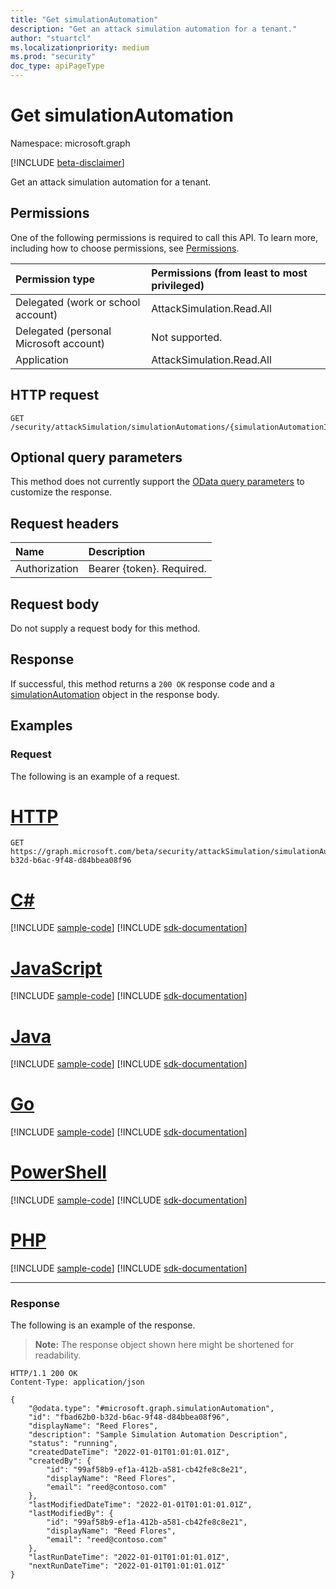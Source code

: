 ```yaml
---
title: "Get simulationAutomation"
description: "Get an attack simulation automation for a tenant."
author: "stuartcl"
ms.localizationpriority: medium
ms.prod: "security"
doc_type: apiPageType
---
```


# Get simulationAutomation
Namespace: microsoft.graph

[!INCLUDE [beta-disclaimer](../../includes/beta-disclaimer.md)]

Get an attack simulation automation for a tenant.

## Permissions
One of the following permissions is required to call this API. To learn more, including how to choose permissions, see [Permissions](/graph/permissions-reference).

| Permission type                        | Permissions (from least to most privileged) |
|:---------------------------------------|:--------------------------------------------|
| Delegated (work or school account)     | AttackSimulation.Read.All                   |
| Delegated (personal Microsoft account) | Not supported.                              |
| Application                            | AttackSimulation.Read.All                   |

## HTTP request

<!-- {
  "blockType": "ignored"
}
-->
``` http
GET /security/attackSimulation/simulationAutomations/{simulationAutomationId}
```

## Optional query parameters

This method does not currently support the [OData query parameters](/graph/query-parameters) to customize the response.

## Request headers
|Name|Description|
|:---|:---|
|Authorization|Bearer {token}. Required.|

## Request body
Do not supply a request body for this method.

## Response

If successful, this method returns a `200 OK` response code and a [simulationAutomation](../resources/simulationautomation.md) object in the response body.

## Examples

### Request

The following is an example of a request.

# [HTTP](#tab/http)
<!-- {
  "blockType": "request",
  "name": "get_simulationautomation"
}
-->
``` http
GET https://graph.microsoft.com/beta/security/attackSimulation/simulationAutomations/fbad62b0-b32d-b6ac-9f48-d84bbea08f96
```

# [C#](#tab/csharp)
[!INCLUDE [sample-code](../includes/snippets/csharp/get-simulationautomation-csharp-snippets.md)]
[!INCLUDE [sdk-documentation](../includes/snippets/snippets-sdk-documentation-link.md)]

# [JavaScript](#tab/javascript)
[!INCLUDE [sample-code](../includes/snippets/javascript/get-simulationautomation-javascript-snippets.md)]
[!INCLUDE [sdk-documentation](../includes/snippets/snippets-sdk-documentation-link.md)]

# [Java](#tab/java)
[!INCLUDE [sample-code](../includes/snippets/java/get-simulationautomation-java-snippets.md)]
[!INCLUDE [sdk-documentation](../includes/snippets/snippets-sdk-documentation-link.md)]

# [Go](#tab/go)
[!INCLUDE [sample-code](../includes/snippets/go/get-simulationautomation-go-snippets.md)]
[!INCLUDE [sdk-documentation](../includes/snippets/snippets-sdk-documentation-link.md)]

# [PowerShell](#tab/powershell)
[!INCLUDE [sample-code](../includes/snippets/powershell/get-simulationautomation-powershell-snippets.md)]
[!INCLUDE [sdk-documentation](../includes/snippets/snippets-sdk-documentation-link.md)]

# [PHP](#tab/php)
[!INCLUDE [sample-code](../includes/snippets/php/get-simulationautomation-php-snippets.md)]
[!INCLUDE [sdk-documentation](../includes/snippets/snippets-sdk-documentation-link.md)]

---

### Response

The following is an example of the response.

>**Note:** The response object shown here might be shortened for readability.
<!-- {
  "blockType": "response",
  "truncated": true,
  "@odata.type": "microsoft.graph.simulationAutomation"
}
-->
``` http
HTTP/1.1 200 OK
Content-Type: application/json

{
    "@odata.type": "#microsoft.graph.simulationAutomation",
    "id": "fbad62b0-b32d-b6ac-9f48-d84bbea08f96",
    "displayName": "Reed Flores",
    "description": "Sample Simulation Automation Description",
    "status": "running",
    "createdDateTime": "2022-01-01T01:01:01.01Z",
    "createdBy": {
        "id": "99af58b9-ef1a-412b-a581-cb42fe8c8e21",
        "displayName": "Reed Flores",
        "email": "reed@contoso.com"
    },
    "lastModifiedDateTime": "2022-01-01T01:01:01.01Z",
    "lastModifiedBy": {
        "id": "99af58b9-ef1a-412b-a581-cb42fe8c8e21",
        "displayName": "Reed Flores",
        "email": "reed@contoso.com"
    },
    "lastRunDateTime": "2022-01-01T01:01:01.01Z",
    "nextRunDateTime": "2022-01-01T01:01:01.01Z"
}
```
